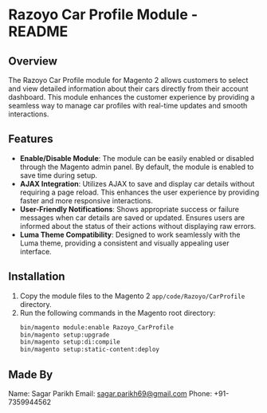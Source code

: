 # Razoyo Car Profile Module - README

## Overview

The Razoyo Car Profile module for Magento 2 allows customers to select and view detailed information about their cars directly from their account dashboard. This module enhances the customer experience by providing a seamless way to manage car profiles with real-time updates and smooth interactions.

## Features

- **Enable/Disable Module**: The module can be easily enabled or disabled through the Magento admin panel. By default, the module is enabled to save time during setup.
- **AJAX Integration**: Utilizes AJAX to save and display car details without requiring a page reload. This enhances the user experience by providing faster and more responsive interactions.
- **User-Friendly Notifications**: Shows appropriate success or failure messages when car details are saved or updated. Ensures users are informed about the status of their actions without displaying raw errors.
- **Luma Theme Compatibility**: Designed to work seamlessly with the Luma theme, providing a consistent and visually appealing user interface.

## Installation

1. Copy the module files to the Magento 2 `app/code/Razoyo/CarProfile` directory.
2. Run the following commands in the Magento root directory:
   ```bash
   bin/magento module:enable Razoyo_CarProfile
   bin/magento setup:upgrade
   bin/magento setup:di:compile
   bin/magento setup:static-content:deploy
   ```

## Made By

Name: Sagar Parikh
Email: sagar.parikh69@gmail.com
Phone: +91-7359944562




